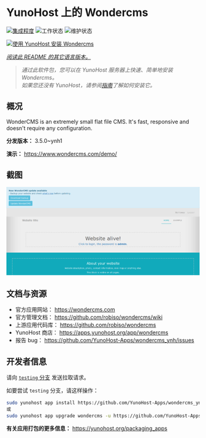 <!--
注意：此 README 由 <https://github.com/YunoHost/apps/tree/master/tools/readme_generator> 自动生成
请勿手动编辑。
-->

# YunoHost 上的 Wondercms

[![集成程度](https://apps.yunohost.org/badge/integration/wondercms)](https://ci-apps.yunohost.org/ci/apps/wondercms/)
![工作状态](https://apps.yunohost.org/badge/state/wondercms)
![维护状态](https://apps.yunohost.org/badge/maintained/wondercms)

[![使用 YunoHost 安装 Wondercms](https://install-app.yunohost.org/install-with-yunohost.svg)](https://install-app.yunohost.org/?app=wondercms)

*[阅读此 README 的其它语言版本。](./ALL_README.md)*

> *通过此软件包，您可以在 YunoHost 服务器上快速、简单地安装 Wondercms。*  
> *如果您还没有 YunoHost，请参阅[指南](https://yunohost.org/install)了解如何安装它。*

## 概况

WonderCMS is an extremely small flat file CMS. It's fast, responsive and doesn't require any configuration.


**分发版本：** 3.5.0~ynh1

**演示：** <https://www.wondercms.com/demo/>

## 截图

![Wondercms 的截图](./doc/screenshots/WonderCMS-update-screenshot.png)

## 文档与资源

- 官方应用网站： <https://wondercms.com>
- 官方管理文档： <https://github.com/robiso/wondercms/wiki>
- 上游应用代码库： <https://github.com/robiso/wondercms>
- YunoHost 商店： <https://apps.yunohost.org/app/wondercms>
- 报告 bug： <https://github.com/YunoHost-Apps/wondercms_ynh/issues>

## 开发者信息

请向 [`testing` 分支](https://github.com/YunoHost-Apps/wondercms_ynh/tree/testing) 发送拉取请求。

如要尝试 `testing` 分支，请这样操作：

```bash
sudo yunohost app install https://github.com/YunoHost-Apps/wondercms_ynh/tree/testing --debug
或
sudo yunohost app upgrade wondercms -u https://github.com/YunoHost-Apps/wondercms_ynh/tree/testing --debug
```

**有关应用打包的更多信息：** <https://yunohost.org/packaging_apps>
